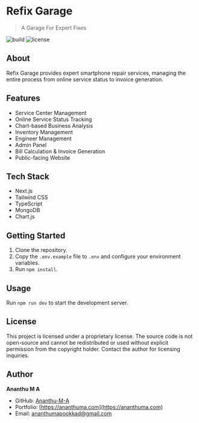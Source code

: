 # Refix Garage

> A Garage For Expert Fixes

![build](https://img.shields.io/badge/build-passing-brightgreen) ![license](https://img.shields.io/badge/license-Proprietary-blue)

## About

Refix Garage provides expert smartphone repair services, managing the entire process from online service status to invoice generation.

## Features

* Service Center Management
* Online Service Status Tracking
* Chart-based Business Analysis
* Inventory Management
* Engineer Management
* Admin Panel
* Bill Calculation & Invoice Generation
* Public-facing Website

## Tech Stack

* Next.js
* Tailwind CSS
* TypeScript
* MongoDB
* Chart.js

## Getting Started

1. Clone the repository.
2. Copy the `.env.example` file to `.env` and configure your environment variables.
3. Run `npm install`.

## Usage

Run `npm run dev` to start the development server.


## License

This project is licensed under a proprietary license.  The source code is not open-source and cannot be redistributed or used without explicit permission from the copyright holder. Contact the author for licensing inquiries.


## Author

**Ananthu M A**

* GitHub: [Ananthu-M-A](https://github.com/Ananthu-M-A)
* Portfolio: [https://ananthuma.com](https://ananthuma.com)
* Email: ananthumapookkad@gmail.com
